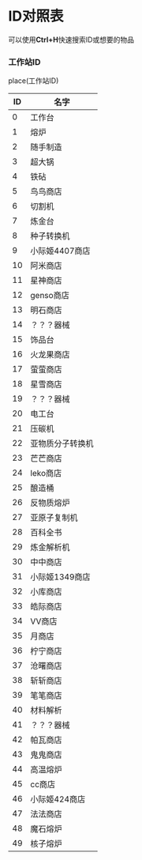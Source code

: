 # ID对照表

可以使用**Ctrl+H**快速搜索ID或想要的物品

### 工作站ID

place(工作站ID)

| ID   | 名字             |
| ---- | ---------------- |
| 0    | 工作台           |
| 1    | 熔炉             |
| 2    | 随手制造         |
| 3    | 超大锅           |
| 4    | 铁砧             |
| 5    | 鸟鸟商店         |
| 6    | 切割机           |
| 7    | 炼金台           |
| 8    | 种子转换机       |
| 9    | 小际姬4407商店   |
| 10   | 阿米商店         |
| 11   | 星神商店         |
| 12   | genso商店        |
| 13   | 明石商店         |
| 14   | ？？？器械       |
| 15   | 饰品台           |
| 16   | 火龙果商店       |
| 17   | 萤萤商店         |
| 18   | 星雪商店         |
| 19   | ？？？器械       |
| 20   | 电工台           |
| 21   | 压碳机           |
| 22   | 亚物质分子转换机 |
| 23   | 芒芒商店         |
| 24   | leko商店         |
| 25   | 酿造桶           |
| 26   | 反物质熔炉       |
| 27   | 亚原子复制机     |
| 28   | 百科全书         |
| 29   | 炼金解析机       |
| 30   | 中中商店         |
| 31   | 小际姬1349商店   |
| 32   | 小库商店         |
| 33   | 皓际商店         |
| 34   | VV商店           |
| 35   | 月商店           |
| 36   | 柠宁商店         |
| 37   | 沧曙商店         |
| 38   | 斩斩商店         |
| 39   | 笔笔商店         |
| 40   | 材料解析         |
| 41   | ？？？器械       |
| 42   | 帕瓦商店         |
| 43   | 鬼鬼商店         |
| 44   | 高温熔炉         |
| 45   | cc商店           |
| 46   | 小际姬424商店    |
| 47   | 法法商店         |
| 48   | 魔石熔炉         |
| 49   | 核子熔炉         |
